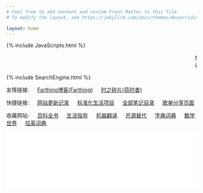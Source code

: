 ```yaml
---
# Feel free to add content and custom Front Matter to this file.
# To modify the layout, see https://jekyllrb.com/docs/themes/#overriding-theme-defaults

layout: home
---
```


{% include JavaScripts.html %}

<audio src="/include/BGM/Index_BGM.mp3" autoplay></audio>

<marquee>想把你手牵,漫步在海边看浪花一片.</marquee>  
<marquee>收藏一份Umaru Aya的电子名片呐? 打开About页面看看啂.</marquee>  

{% include SearchEngine.html %}


友情链接: &emsp; [Farthing博客(Farthing)](https://farthing.xyz/) &emsp; [时之碎片(窃时者)](https://timeqsz.com/)  

快捷链接: &emsp; [网站更新记录](https://github.com/Umaru-Xi/Umaru-Xi.github.io/commits/main "跳转到网站更新记录") &emsp; [标准化生活项目](/posts/2022/02/02/StandardLife.html "标准化生活项目入口") &emsp; [全部笔记目录](/posts/2022/01/24/Notes.html "笔记目录入口") &emsp; [歌单分享页面](/posts/2021/12/22/MusicShare.html "歌单页面")  

收藏网站: &emsp; [百科全书](https://www.wikipedia.org/ "跳转到维基百科") &emsp; [生活指导](https://www.wikihow.com/ "跳转到wikiHow") &emsp; [机器翻译](https://translate.google.com/ "跳转到谷歌翻译") &emsp; [开源替代](https://alternativeto.net/ "跳转到AlternativeTo") &emsp; [字典词典](https://www.wiktionary.org/ "跳转到维基词典") &emsp; [数学世界](https://mathworld.wolfram.com/ "跳转到数学世界") &emsp; [拉英词典](http://latin-dictionary.net/ "跳转到拉丁语-英语词典")  

<iframe src="/posts/2021/12/17/TwiTalks.html#TTalks-top" scrolling="auto" width="100%" height="150" frameborder="0" scrolling="yes"></iframe>  
